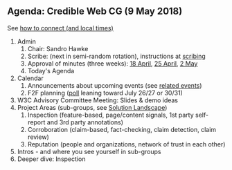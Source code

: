 ## Agenda: Credible Web CG (9 May 2018)

See [how to connect (and local times)](../how-to-connect.md)

1. Admin
    1. Chair: Sandro Hawke
    1. Scribe: (next in semi-random rotation), instructions at [scribing](../scribing.html)
    1. Approval of minutes (three weeks): [18 April](../minutes/20180418.html), [25 April](../minutes/20180425.html), [2 May](../minutes/20180502.html)
    1. Today's Agenda
1. Calendar
    1. Announcements about upcoming events (see [related events](https://calendar.google.com/calendar/embed?src=certifiedcontentcoalition.org_9cd49bitubv0sicvpt6gvf9km0%40group.calendar.google.com))
    1. F2F planning ([poll](https://doodle.com/poll/qudimieecq8kapdn) leaning toward July 26/27 or 30/31)
1. W3C Advisory Committee Meeting: Slides & demo ideas
1. Project Areas (sub-groups, see [Solution Landscape](https://w3c.github.io/credweb/landscape.html))
    1. Inspection (feature-based, page/content signals, 1st party self-report and 3rd party annotations)
    1. Corroboration (claim-based, fact-checking, claim detection, claim review)
    1. Reputation (people and organizations, network of trust in each other)
1. Intros - and where you see yourself in sub-groups
1. Deeper dive: Inspection

